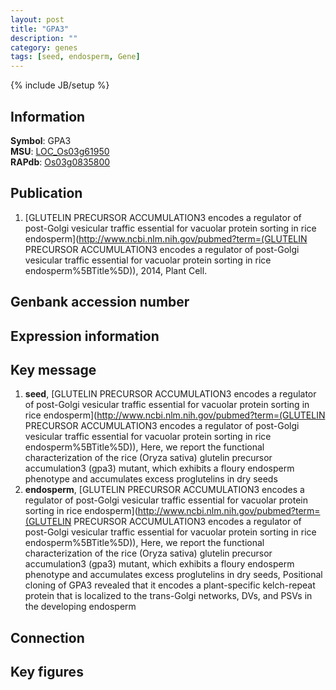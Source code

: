 ```yaml
---
layout: post
title: "GPA3"
description: ""
category: genes
tags: [seed, endosperm, Gene]
---
```

{% include JB/setup %}

## Information
__Symbol__: GPA3  
__MSU__: [LOC_Os03g61950](http://rice.plantbiology.msu.edu/cgi-bin/ORF_infopage.cgi?orf=LOC_Os03g61950)  
__RAPdb__: [Os03g0835800](http://rapdb.dna.affrc.go.jp/viewer/gbrowse_details/irgsp1?name=Os03g0835800)  

## Publication
1. [GLUTELIN PRECURSOR ACCUMULATION3 encodes a regulator of post-Golgi vesicular traffic essential for vacuolar protein sorting in rice endosperm](http://www.ncbi.nlm.nih.gov/pubmed?term=(GLUTELIN PRECURSOR ACCUMULATION3 encodes a regulator of post-Golgi vesicular traffic essential for vacuolar protein sorting in rice endosperm%5BTitle%5D)), 2014, Plant Cell.

## Genbank accession number

## Expression information

## Key message
1. __seed__, [GLUTELIN PRECURSOR ACCUMULATION3 encodes a regulator of post-Golgi vesicular traffic essential for vacuolar protein sorting in rice endosperm](http://www.ncbi.nlm.nih.gov/pubmed?term=(GLUTELIN PRECURSOR ACCUMULATION3 encodes a regulator of post-Golgi vesicular traffic essential for vacuolar protein sorting in rice endosperm%5BTitle%5D)),  Here, we report the functional characterization of the rice (Oryza sativa) glutelin precursor accumulation3 (gpa3) mutant, which exhibits a floury endosperm phenotype and accumulates excess proglutelins in dry seeds
2. __endosperm__, [GLUTELIN PRECURSOR ACCUMULATION3 encodes a regulator of post-Golgi vesicular traffic essential for vacuolar protein sorting in rice endosperm](http://www.ncbi.nlm.nih.gov/pubmed?term=(GLUTELIN PRECURSOR ACCUMULATION3 encodes a regulator of post-Golgi vesicular traffic essential for vacuolar protein sorting in rice endosperm%5BTitle%5D)),  Here, we report the functional characterization of the rice (Oryza sativa) glutelin precursor accumulation3 (gpa3) mutant, which exhibits a floury endosperm phenotype and accumulates excess proglutelins in dry seeds, Positional cloning of GPA3 revealed that it encodes a plant-specific kelch-repeat protein that is localized to the trans-Golgi networks, DVs, and PSVs in the developing endosperm

## Connection

## Key figures


